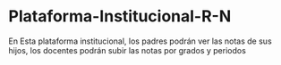 # Plataforma-Institucional-R-N
En Esta plataforma institucional, los padres podrán ver las notas de sus hijos, los docentes podrán subir las notas por grados y periodos 
